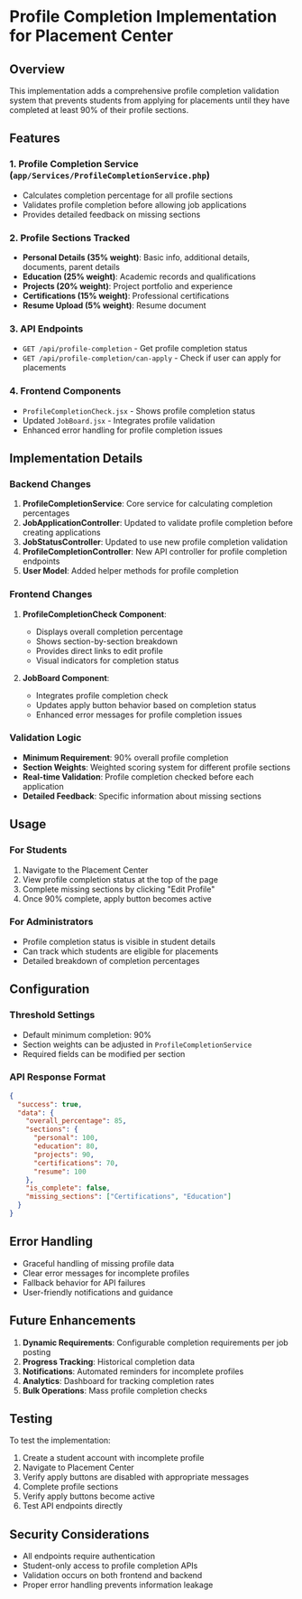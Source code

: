 # Profile Completion Implementation for Placement Center

## Overview

This implementation adds a comprehensive profile completion validation system that prevents students from applying for placements until they have completed at least 90% of their profile sections.

## Features

### 1. Profile Completion Service (`app/Services/ProfileCompletionService.php`)
- Calculates completion percentage for all profile sections
- Validates profile completion before allowing job applications
- Provides detailed feedback on missing sections

### 2. Profile Sections Tracked
- **Personal Details (35% weight)**: Basic info, additional details, documents, parent details
- **Education (25% weight)**: Academic records and qualifications
- **Projects (20% weight)**: Project portfolio and experience
- **Certifications (15% weight)**: Professional certifications
- **Resume Upload (5% weight)**: Resume document

### 3. API Endpoints
- `GET /api/profile-completion` - Get profile completion status
- `GET /api/profile-completion/can-apply` - Check if user can apply for placements

### 4. Frontend Components
- `ProfileCompletionCheck.jsx` - Shows profile completion status
- Updated `JobBoard.jsx` - Integrates profile validation
- Enhanced error handling for profile completion issues

## Implementation Details

### Backend Changes

1. **ProfileCompletionService**: Core service for calculating completion percentages
2. **JobApplicationController**: Updated to validate profile completion before creating applications
3. **JobStatusController**: Updated to use new profile completion validation
4. **ProfileCompletionController**: New API controller for profile completion endpoints
5. **User Model**: Added helper methods for profile completion

### Frontend Changes

1. **ProfileCompletionCheck Component**: 
   - Displays overall completion percentage
   - Shows section-by-section breakdown
   - Provides direct links to edit profile
   - Visual indicators for completion status

2. **JobBoard Component**:
   - Integrates profile completion check
   - Updates apply button behavior based on completion status
   - Enhanced error messages for profile completion issues

### Validation Logic

- **Minimum Requirement**: 90% overall profile completion
- **Section Weights**: Weighted scoring system for different profile sections
- **Real-time Validation**: Profile completion checked before each application
- **Detailed Feedback**: Specific information about missing sections

## Usage

### For Students
1. Navigate to the Placement Center
2. View profile completion status at the top of the page
3. Complete missing sections by clicking "Edit Profile"
4. Once 90% complete, apply button becomes active

### For Administrators
- Profile completion status is visible in student details
- Can track which students are eligible for placements
- Detailed breakdown of completion percentages

## Configuration

### Threshold Settings
- Default minimum completion: 90%
- Section weights can be adjusted in `ProfileCompletionService`
- Required fields can be modified per section

### API Response Format
```json
{
  "success": true,
  "data": {
    "overall_percentage": 85,
    "sections": {
      "personal": 100,
      "education": 80,
      "projects": 90,
      "certifications": 70,
      "resume": 100
    },
    "is_complete": false,
    "missing_sections": ["Certifications", "Education"]
  }
}
```

## Error Handling

- Graceful handling of missing profile data
- Clear error messages for incomplete profiles
- Fallback behavior for API failures
- User-friendly notifications and guidance

## Future Enhancements

1. **Dynamic Requirements**: Configurable completion requirements per job posting
2. **Progress Tracking**: Historical completion data
3. **Notifications**: Automated reminders for incomplete profiles
4. **Analytics**: Dashboard for tracking completion rates
5. **Bulk Operations**: Mass profile completion checks

## Testing

To test the implementation:

1. Create a student account with incomplete profile
2. Navigate to Placement Center
3. Verify apply buttons are disabled with appropriate messages
4. Complete profile sections
5. Verify apply buttons become active
6. Test API endpoints directly

## Security Considerations

- All endpoints require authentication
- Student-only access to profile completion APIs
- Validation occurs on both frontend and backend
- Proper error handling prevents information leakage
